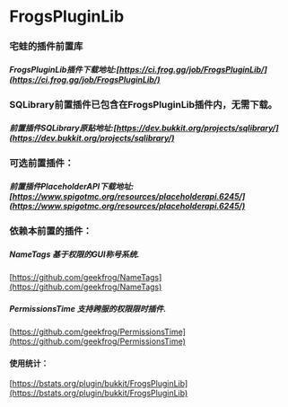 # FrogsPluginLib
### 宅蛙的插件前置库
##### FrogsPluginLib插件下载地址:[https://ci.frog.gg/job/FrogsPluginLib/](https://ci.frog.gg/job/FrogsPluginLib/)

### SQLibrary前置插件已包含在FrogsPluginLib插件内，无需下载。
##### 前置插件SQLibrary原贴地址:[https://dev.bukkit.org/projects/sqlibrary/](https://dev.bukkit.org/projects/sqlibrary/)

### 可选前置插件：
##### 前置插件PlaceholderAPI下载地址:[https://www.spigotmc.org/resources/placeholderapi.6245/](https://www.spigotmc.org/resources/placeholderapi.6245/)

### 依赖本前置的插件：
##### NameTags 基于权限的GUI称号系统.
[https://github.com/geekfrog/NameTags](https://github.com/geekfrog/NameTags)

##### PermissionsTime 支持跨服的权限限时插件.
[https://github.com/geekfrog/PermissionsTime](https://github.com/geekfrog/PermissionsTime)

#### 使用统计：
[https://bstats.org/plugin/bukkit/FrogsPluginLib](https://bstats.org/plugin/bukkit/FrogsPluginLib)